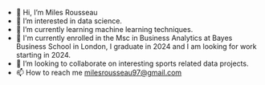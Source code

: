 - 👋 Hi, I’m Miles Rousseau
- 👀 I’m interested in data science.
- 🌱 I’m currently learning machine learning techniques.
- 🌱 I'm currently enrolled in the Msc in Business Analytics at Bayes Business School in London, I graduate in 2024 and I am looking for work starting in 2024.
- 💞️ I’m looking to collaborate on interesting sports related data projects.
- 📫 How to reach me milesrousseau97@gmail.com


